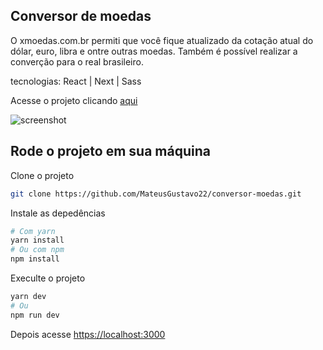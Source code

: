 ## Conversor de moedas

O xmoedas.com.br permiti que você fique atualizado da cotação atual do dólar, euro, libra e ontre outras moedas. Também é possível realizar a converção para o real brasileiro.

tecnologias: React | Next | Sass

Acesse o projeto clicando [aqui](https://xmoedas.com.br)

![screenshot](https://github.com/MateusGustavo22/conversor-moedas/blob/main/public/screenshots/Captura%20de%20tela%20de%202023-04-30%2015-15-45.png)

## Rode o projeto em sua máquina 

Clone o projeto

```bash
git clone https://github.com/MateusGustavo22/conversor-moedas.git
```

Instale as depedências
```bash
# Com yarn
yarn install
# Ou com npm
npm install
```
Execulte o projeto
```bash
yarn dev
# Ou
npm run dev
```
Depois acesse [https://localhost:3000](https://localhost:3000)
